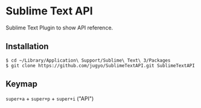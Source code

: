 Sublime Text API
====

Sublime Text Plugin to show API reference.

## Installation

```
$ cd ~/Library/Application\ Support/Sublime\ Text\ 3/Packages
$ git clone https://github.com/jugyo/SublimeTextAPI.git SublimeTextAPI
```

## Keymap

`super+a` + `super+p` + `super+i` ("API")
